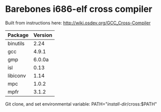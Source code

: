 # Barebones i686-elf cross compiler

Built from instructions here: http://wiki.osdev.org/GCC_Cross-Compiler

| Package  | Version |
|----------|---------|
| binutils | 2.24    |
| gcc      | 4.9.1   |
| gmp      | 6.0.0a  |
| isl      | 0.13    |
| libiconv | 1.14    |
| mpc      | 1.0.2   |
| mpfr     | 3.1.2   |

Git clone, and set environmental variable: PATH="_install-dir_/cross:$PATH"
